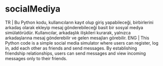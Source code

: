 # socialMediya
 TR | Bu Python kodu, kullanıcıların kayıt olup giriş yapabileceği, birbirlerini arkadaş olarak ekleyip mesaj gönderebileceği basit bir sosyal medya simülatörüdür. Kullanıcılar, arkadaşlık ilişkileri kurarak, yalnızca arkadaşlarına mesaj gönderebilir ve gelen mesajları görebilir. ENG | This Python code is a simple social media simulator where users can register, log in, add each other as friends and send messages. By establishing friendship relationships, users can send messages and view incoming messages only to their friends.

